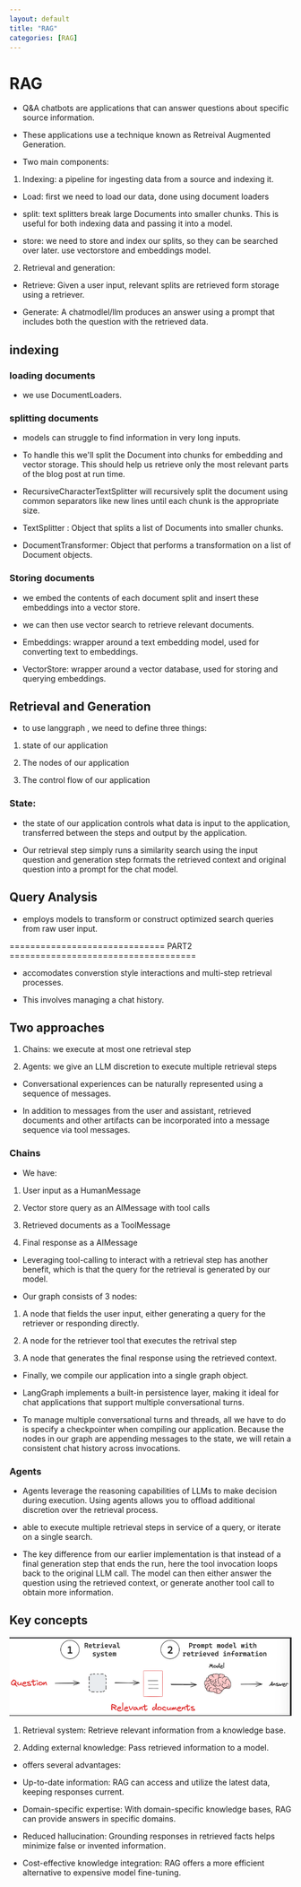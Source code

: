 ```yaml
---
layout: default
title: "RAG"
categories: [RAG]
---
```

# RAG 
- Q&A chatbots are applications that can answer questions about specific source information.

- These applications use a technique known as Retreival Augmented Generation.

- Two main components:

1. Indexing: a pipeline for ingesting data from a source and indexing it.

- Load: first we need to load our data, done using document loaders

- split: text splitters break large Documents into smaller chunks. This is useful for both indexing data and passing it into a model.

- store: we need to store and index our splits, so they can be searched over later. use vectorstore and embeddings model.

2. Retrieval and generation:

- Retrieve: Given a user input, relevant splits are retrieved form storage using a retriever.

- Generate: A chatmodlel/llm produces an answer using a prompt that includes both the question with the retrieved data.


## indexing

### loading documents

- we use DocumentLoaders.

### splitting documents

- models can struggle to find information in very long inputs.

- To handle this we'll split the Document into chunks for embedding and vector storage. This should help us retrieve only the most relevant parts of the blog post at run time.

- RecursiveCharacterTextSplitter will recursively split the document using common separators like new lines until each chunk is the appropriate size.

- TextSplitter : Object that splits a list of Documents into smaller chunks.

- DocumentTransformer: Object that performs a transformation on a list of Document objects.

### Storing documents

- we embed the contents of each document split and insert these embeddings into a vector store.

- we can then use vector search to retrieve relevant documents.

- Embeddings: wrapper around a text embedding model, used for converting text to embeddings.

- VectorStore: wrapper around a vector database, used for storing and querying embeddings.

## Retrieval and Generation

- to use langgraph , we need to define three things:

1. state of our application

2. The nodes of our application

3. The control flow of our application

### State:

- the state of our application controls what data is input to the application, transferred between the steps and output by the application.


- Our retrieval step simply runs a similarity search using the input question and generation step formats the retrieved context and original question into a prompt for the chat model.

## Query Analysis

- employs models to transform or construct optimized search queries from raw user input. 

============================== PART2 ====================================

- accomodates converstion style interactions and multi-step retrieval processes.

- This involves managing a chat history.

## Two approaches

1. Chains: we execute at most one retrieval step

2. Agents: we give an LLM discretion to execute multiple retrieval steps

- Conversational experiences can be naturally represented using a sequence of messages.

- In addition to messages from the user and assistant, retrieved documents and other artifacts can be incorporated into a message sequence via tool messages.

### Chains
- We have:

1. User input as a HumanMessage

2. Vector store query as an AIMessage with tool calls

3. Retrieved documents as a ToolMessage

4. Final response as a AIMessage

- Leveraging tool-calling to interact with a retrieval step has another benefit, which is that the query for the retrieval is generated by our model. 

- Our graph consists of 3 nodes:

1. A node that fields the user input, either generating a query for the retriever or responding directly.

2. A node for the retriever tool that executes the retrival step

3. A node that generates the final response using the retrieved context.

- Finally, we compile our application into a single graph object.

- LangGraph implements a built-in persistence layer, making it ideal for chat applications that support multiple conversational turns.

- To manage multiple conversational turns and threads, all we have to do is specify a checkpointer when compiling our application. Because the nodes in our graph are appending messages to the state, we will retain a consistent chat history across invocations.

### Agents
- Agents leverage the reasoning capabilities of LLMs to make decision during execution. Using agents allows you to offload additional discretion over the retrieval process. 

- able to execute multiple retrieval steps in service of a query, or iterate on a single search.

- The key difference from our earlier implementation is that instead of a final generation step that ends the run, here the tool invocation loops back to the original LLM call. The model can then either answer the question using the retrieved context, or generate another tool call to obtain more information.

## Key concepts

![alt text](images/image-10.png)

1. Retrieval system: Retrieve relevant information from a knowledge base.

2. Adding external knowledge: Pass retrieved information to a model.

- offers several advantages:


- Up-to-date information: RAG can access and utilize the latest data, keeping responses current.
- Domain-specific expertise: With domain-specific knowledge bases, RAG can provide answers in specific domains.
- Reduced hallucination: Grounding responses in retrieved facts helps minimize false or invented information.
- Cost-effective knowledge integration: RAG offers a more efficient alternative to expensive model fine-tuning.
